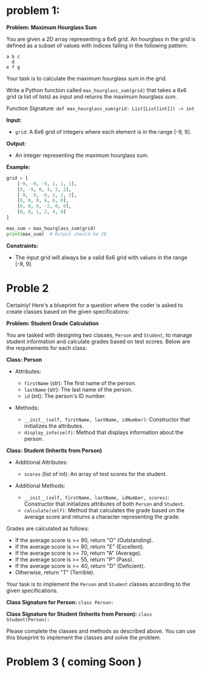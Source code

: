 # problem 1:
**Problem: Maximum Hourglass Sum**

You are given a 2D array representing a 6x6 grid. An hourglass in the grid is defined as a subset of values with indices falling in the following pattern:

```
a b c
  d
e f g
```

Your task is to calculate the maximum hourglass sum in the grid.

Write a Python function called `max_hourglass_sum(grid)` that takes a 6x6 grid (a list of lists) as input and returns the maximum hourglass sum.

Function Signature: `def max_hourglass_sum(grid: List[List[int]]) -> int`

**Input:**

- `grid`: A 6x6 grid of integers where each element is in the range [-9, 9].

**Output:**

- An integer representing the maximum hourglass sum.

**Example:**

```python
grid = [
    [-9, -9, -9, 1, 1, 1],
    [0, -9, 0, 4, 3, 2],
    [-9, -9, -9, 1, 2, 3],
    [0, 0, 8, 6, 6, 0],
    [0, 0, 0, -2, 0, 0],
    [0, 0, 1, 2, 4, 0]
]

max_sum = max_hourglass_sum(grid)
print(max_sum)  # Output should be 28
```

**Constraints:**

- The input grid will always be a valid 6x6 grid with values in the range [-9, 9].


# Proble 2
Certainly! Here's a blueprint for a question where the coder is asked to create classes based on the given specifications:

**Problem: Student Grade Calculation**

You are tasked with designing two classes, `Person` and `Student`, to manage student information and calculate grades based on test scores. Below are the requirements for each class:

**Class: Person**

- Attributes:
  - `firstName` (str): The first name of the person.
  - `lastName` (str): The last name of the person.
  - `id` (int): The person's ID number.
  
- Methods:
  - `__init__(self, firstName, lastName, idNumber)`: Constructor that initializes the attributes.
  - `display_info(self)`: Method that displays information about the person.

**Class: Student (Inherits from Person)**

- Additional Attributes:
  - `scores` (list of int): An array of test scores for the student.
  
- Additional Methods:
  - `__init__(self, firstName, lastName, idNumber, scores)`: Constructor that initializes attributes of both `Person` and `Student`.
  - `calculate(self)`: Method that calculates the grade based on the average score and returns a character representing the grade.
  
Grades are calculated as follows:
- If the average score is >= 90, return "O" (Outstanding).
- If the average score is >= 80, return "E" (Excellent).
- If the average score is >= 70, return "A" (Average).
- If the average score is >= 55, return "P" (Pass).
- If the average score is >= 40, return "D" (Deficient).
- Otherwise, return "T" (Terrible).

Your task is to implement the `Person` and `Student` classes according to the given specifications.

**Class Signature for Person:** `class Person:`

**Class Signature for Student (Inherits from Person):** `class Student(Person):`

Please complete the classes and methods as described above. You can use this blueprint to implement the classes and solve the problem.

# Problem 3 ( coming Soon )
